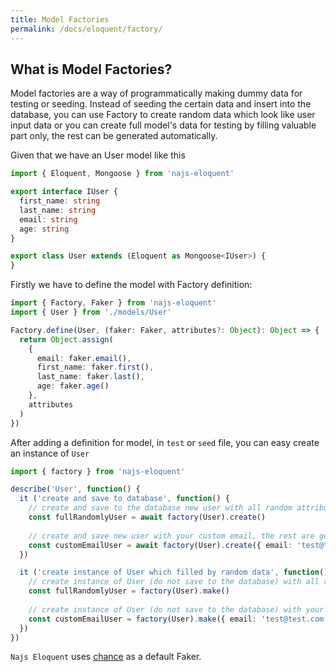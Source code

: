 ```yaml
---
title: Model Factories
permalink: /docs/eloquent/factory/
---
```


## What is Model Factories?

Model factories are a way of programmatically making dummy data for testing or seeding. Instead of seeding the certain data and insert into the database, you can use Factory to create random data which look like user input data or you can create full model's data for testing by filling valuable part only, the rest can be generated automatically.

Given that we have an User model like this

```typescript
import { Eloquent, Mongoose } from 'najs-eloquent'

export interface IUser {
  first_name: string
  last_name: string
  email: string
  age: string
}

export class User extends (Eloquent as Mongoose<IUser>) {
}
```

Firstly we have to define the model with Factory definition:

```typescript
import { Factory, Faker } from 'najs-eloquent'
import { User } from './models/User'

Factory.define(User, (faker: Faker, attributes?: Object): Object => {
  return Object.assign(
    {
      email: faker.email(),
      first_name: faker.first(),
      last_name: faker.last(),
      age: faker.age()
    },
    attributes
  )
})
```

After adding a definition for model, in `test` or `seed` file, you can easy create an instance of `User`

```typescript
import { factory } from 'najs-eloquent'

describe('User', function() {
  it ('create and save to database', function() {
    // create and save to the database new user with all random attributes
    const fullRandomlyUser = await factory(User).create()
    
    // create and save new user with your custom email, the rest are generated randomly
    const customEmailUser = await factory(User).create({ email: 'test@test.com' })
  })

  it ('create instance of User which filled by random data', function() {
    // create instance of User (do not save to the database) with all random attributes
    const fullRandomlyUser = factory(User).make()
    
    // create instance of User (do not save to the database) with your custom email
    const customEmailUser = factory(User).make({ email: 'test@test.com' })
  })
})

```

`Najs Eloquent` uses [chance](http://chancejs.com) as a default Faker.